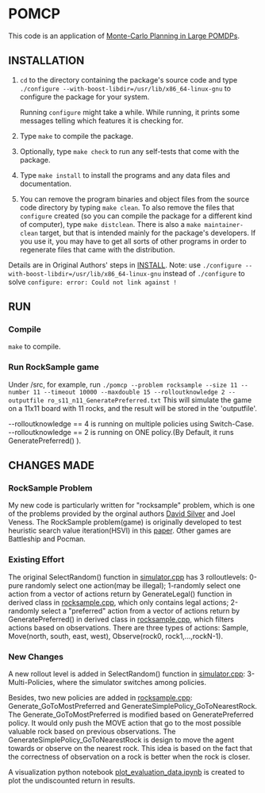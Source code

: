 # POMCP

This code is an application of [Monte-Carlo Planning in Large POMDPs](https://papers.nips.cc/paper/2010/file/edfbe1afcf9246bb0d40eb4d8027d90f-Paper.pdf).

## INSTALLATION

1. ```cd``` to the directory containing the package's source code and type
     ```./configure --with-boost-libdir=/usr/lib/x86_64-linux-gnu``` to configure the package for your system.

     Running ```configure``` might take a while.  While running, it prints
     some messages telling which features it is checking for.

  2. Type ```make``` to compile the package.

  3. Optionally, type ```make check``` to run any self-tests that come with
     the package.

  4. Type ```make install``` to install the programs and any data files and
     documentation.

  5. You can remove the program binaries and object files from the
     source code directory by typing ```make clean```.  To also remove the
     files that ```configure``` created (so you can compile the package for
     a different kind of computer), type ```make distclean```.  There is
     also a ```make maintainer-clean``` target, but that is intended mainly
     for the package's developers.  If you use it, you may have to get
     all sorts of other programs in order to regenerate files that came
     with the distribution.

Details are in Original Authors' steps in [INSTALL](https://github.com/OliverShao/POMCP/blob/main/INSTALL). Note: use ```./configure --with-boost-libdir=/usr/lib/x86_64-linux-gnu``` instead of ```./configure``` to solve ```configure: error: Could not link against !```

## RUN

### Compile
```make``` to compile.

### Run RockSample game
Under /src, for example, run ```./pomcp --problem rocksample --size 11 --number 11 --timeout 10000 --maxdouble 15 --rolloutknowledge 2 --outputfile ro_s11_n11_GeneratePreferred.txt``` This will simulate the game on a 11x11 board with 11 rocks, and the result will be stored in the 'outputfile'.

--rolloutknowledge == 4 is running on multiple policies using Switch-Case.
--rolloutknowledge == 2 is running on ONE policy.(By Default, it runs GeneratePreferred() ).

## CHANGES MADE

### RockSample Problem
My new code is particularly written for "rocksample" problem, which is one of the problems provided by the orginal authors [David Silver](https://www.davidsilver.uk/) and Joel Veness. The RockSample problem(game) is originally developed to test heuristic search value iteration(HSVI) in this [paper](https://arxiv.org/pdf/1207.4166.pdf). Other games are Battleship and Pocman.

### Existing Effort
The original SelectRandom() function in [simulator.cpp](https://github.com/OliverShao/POMCP/blob/main/src/simulator.cpp) has 3 rolloutlevels: 0-pure randomly select one action(may be illegal); 1-randomly select one action from a vector of actions return by GenerateLegal() function in derived class in [rocksample.cpp](https://github.com/OliverShao/POMCP/blob/main/src/rocksample.cpp), which only contains legal actions; 2-randomly select a "preferred" action from a vector of actions return by GeneratePreferred() in derived class in [rocksample.cpp](https://github.com/OliverShao/POMCP/blob/main/src/rocksample.cpp), which filters actions based on observations. There are three types of actions: Sample, Move(north, south, east, west), Observe(rock0, rock1,...,rockN-1).

### New Changes
A new rollout level is added in SelectRandom() function in [simulator.cpp](https://github.com/OliverShao/POMCP/blob/main/src/simulator.cpp): 3-Multi-Policies, where the simulator switches among policies. 

Besides, two new policies are added in [rocksample.cpp](https://github.com/OliverShao/POMCP/blob/main/src/rocksample.cpp): Generate_GoToMostPreferred and GenerateSimplePolicy_GoToNearestRock. The Generate_GoToMostPreferred is modified based on GeneratePreferred policy. It would only push the MOVE action that go to the most possible valuable rock based on previous observations. The GenerateSimplePolicy_GoToNearestRock is design to move the agent towards or observe on the nearest rock. This idea is based on the fact that the correctness of observation on a rock is better when the rock is closer.

A visualization python notebook [plot_evaluation_data.ipynb](https://github.com/OliverShao/POMCP/blob/main/src/plot_evaluation_data.ipynb) is created to plot the undiscounted return in results.
